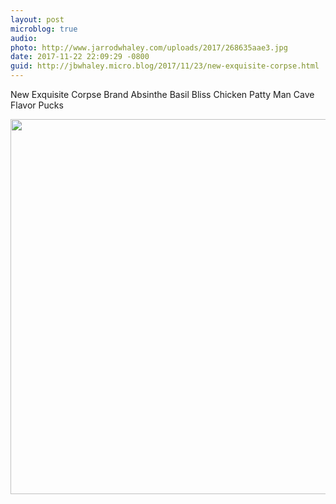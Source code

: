 ```yaml
---
layout: post
microblog: true
audio: 
photo: http://www.jarrodwhaley.com/uploads/2017/268635aae3.jpg
date: 2017-11-22 22:09:29 -0800
guid: http://jbwhaley.micro.blog/2017/11/23/new-exquisite-corpse.html
---
```

New Exquisite Corpse Brand Absinthe Basil Bliss Chicken Patty Man Cave Flavor Pucks

<img src="http://www.jarrodwhaley.com/uploads/2017/268635aae3.jpg" width="600" height="600" />
